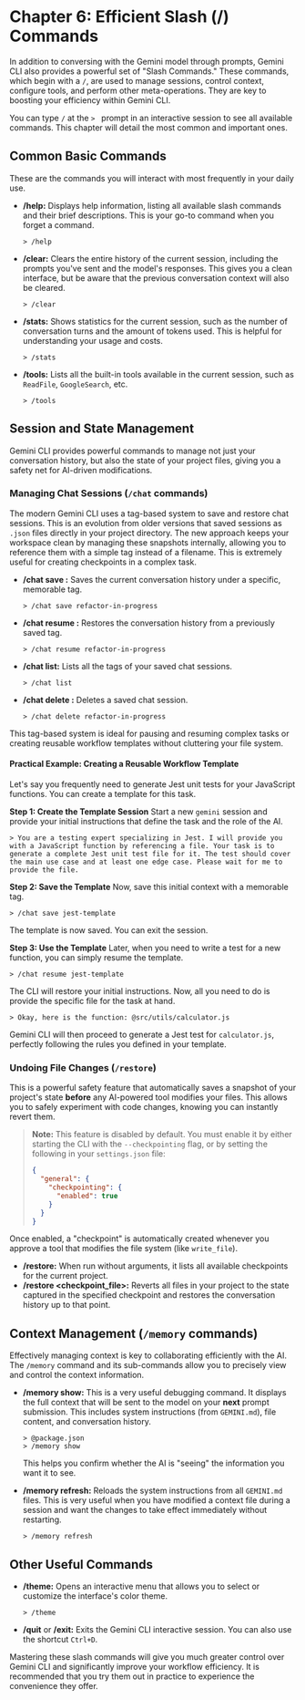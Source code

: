 # Chapter 6: Efficient Slash (/) Commands

In addition to conversing with the Gemini model through prompts, Gemini CLI also provides a powerful set of "Slash Commands." These commands, which begin with a `/`, are used to manage sessions, control context, configure tools, and perform other meta-operations. They are key to boosting your efficiency within Gemini CLI.

You can type `/` at the `> ` prompt in an interactive session to see all available commands. This chapter will detail the most common and important ones.

## Common Basic Commands

These are the commands you will interact with most frequently in your daily use.

*   **/help:** Displays help information, listing all available slash commands and their brief descriptions. This is your go-to command when you forget a command.
    ```
    > /help
    ```

*   **/clear:** Clears the entire history of the current session, including the prompts you've sent and the model's responses. This gives you a clean interface, but be aware that the previous conversation context will also be cleared.
    ```
    > /clear
    ```

*   **/stats:** Shows statistics for the current session, such as the number of conversation turns and the amount of tokens used. This is helpful for understanding your usage and costs.
    ```
    > /stats
    ```

*   **/tools:** Lists all the built-in tools available in the current session, such as `ReadFile`, `GoogleSearch`, etc.
    ```
    > /tools
    ```

## Session and State Management

Gemini CLI provides powerful commands to manage not just your conversation history, but also the state of your project files, giving you a safety net for AI-driven modifications.

### Managing Chat Sessions (`/chat` commands)

The modern Gemini CLI uses a tag-based system to save and restore chat sessions. This is an evolution from older versions that saved sessions as `.json` files directly in your project directory. The new approach keeps your workspace clean by managing these snapshots internally, allowing you to reference them with a simple tag instead of a filename. This is extremely useful for creating checkpoints in a complex task.

*   **/chat save <tag>:** Saves the current conversation history under a specific, memorable tag.
    ```
    > /chat save refactor-in-progress
    ```
*   **/chat resume <tag>:** Restores the conversation history from a previously saved tag.
    ```
    > /chat resume refactor-in-progress
    ```
*   **/chat list:** Lists all the tags of your saved chat sessions.
    ```
    > /chat list
    ```
*   **/chat delete <tag>:** Deletes a saved chat session.
    ```
    > /chat delete refactor-in-progress
    ```
This tag-based system is ideal for pausing and resuming complex tasks or creating reusable workflow templates without cluttering your file system.

#### Practical Example: Creating a Reusable Workflow Template
Let's say you frequently need to generate Jest unit tests for your JavaScript functions. You can create a template for this task.

**Step 1: Create the Template Session**
Start a new `gemini` session and provide your initial instructions that define the task and the role of the AI.
```
> You are a testing expert specializing in Jest. I will provide you with a JavaScript function by referencing a file. Your task is to generate a complete Jest unit test file for it. The test should cover the main use case and at least one edge case. Please wait for me to provide the file.
```

**Step 2: Save the Template**
Now, save this initial context with a memorable tag.
```
> /chat save jest-template
```
The template is now saved. You can exit the session.

**Step 3: Use the Template**
Later, when you need to write a test for a new function, you can simply resume the template.
```
> /chat resume jest-template
```
The CLI will restore your initial instructions. Now, all you need to do is provide the specific file for the task at hand.
```
> Okay, here is the function: @src/utils/calculator.js
```
Gemini CLI will then proceed to generate a Jest test for `calculator.js`, perfectly following the rules you defined in your template.

### Undoing File Changes (`/restore`)

This is a powerful safety feature that automatically saves a snapshot of your project's state **before** any AI-powered tool modifies your files. This allows you to safely experiment with code changes, knowing you can instantly revert them.

> **Note:** This feature is disabled by default. You must enable it by either starting the CLI with the `--checkpointing` flag, or by setting the following in your `settings.json` file:
> ```json
> {
>   "general": {
>     "checkpointing": {
>       "enabled": true
>     }
>   }
> }
> ```

Once enabled, a "checkpoint" is automatically created whenever you approve a tool that modifies the file system (like `write_file`).

*   **/restore:** When run without arguments, it lists all available checkpoints for the current project.
*   **/restore <checkpoint_file>:** Reverts all files in your project to the state captured in the specified checkpoint and restores the conversation history up to that point.

## Context Management (`/memory` commands)

Effectively managing context is key to collaborating efficiently with the AI. The `/memory` command and its sub-commands allow you to precisely view and control the context information.

*   **/memory show:** This is a very useful debugging command. It displays the full context that will be sent to the model on your **next** prompt submission. This includes system instructions (from `GEMINI.md`), file content, and conversation history.
    ```
    > @package.json
    > /memory show
    ```
    This helps you confirm whether the AI is "seeing" the information you want it to see.

*   **/memory refresh:** Reloads the system instructions from all `GEMINI.md` files. This is very useful when you have modified a context file during a session and want the changes to take effect immediately without restarting.
    ```
    > /memory refresh
    ```

## Other Useful Commands

*   **/theme:** Opens an interactive menu that allows you to select or customize the interface's color theme.
    ```
    > /theme
    ```

*   **/quit** or **/exit:** Exits the Gemini CLI interactive session. You can also use the shortcut `Ctrl+D`.

Mastering these slash commands will give you much greater control over Gemini CLI and significantly improve your workflow efficiency. It is recommended that you try them out in practice to experience the convenience they offer.

